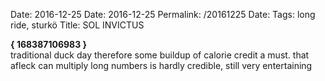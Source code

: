 Date: 2016-12-25
Date: 2016-12-25
Permalink: /20161225
Date: 
Tags: long ride, sturkö
Title: SOL INVICTUS
  
**{ 168387106983 }**  
traditional duck day therefore some buildup of calorie credit a must. that afleck can multiply long numbers is hardly credible, still very entertaining  
